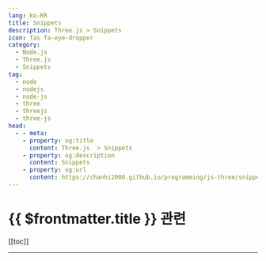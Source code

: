 ```yaml
---
lang: ko-KR
title: Snippets
description: Three.js > Snippets
icon: fas fa-eye-dropper
category:
  - Node.js 
  - Three.js
  - Snippets
tag: 
  - node
  - nodejs
  - node-js
  - three
  - threejs
  - three-js
head:
  - - meta:
    - property: og:title
      content: Three.js  > Snippets
    - property: og:description
      content: Snippets
    - property: og:url
      content: https://chanhi2000.github.io/programming/js-three/snippets.html
---
```


# {{ $frontmatter.title }} 관련

[[toc]]

---

<TagLinks />
